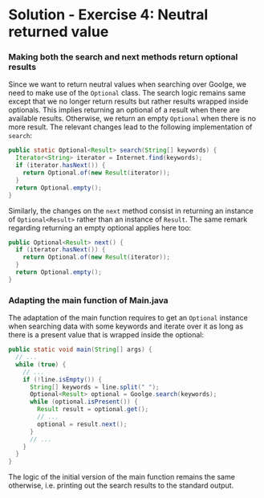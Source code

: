 # Solution - Exercise 4: Neutral returned value

### Making both the search and next methods return optional results

Since we want to return neutral values when searching over Goolge, we need to make use of the `Optional` class. The search logic remains same except that we no longer return results but rather results wrapped inside optionals. This implies returning an optional of a result when there are available results. Otherwise, we return an empty `Optional` when there is no more result. The relevant changes lead to the following implementation of `search`:

```java
public static Optional<Result> search(String[] keywords) {
  Iterator<String> iterator = Internet.find(keywords);
  if (iterator.hasNext()) {
    return Optional.of(new Result(iterator));
  }
  return Optional.empty();
}
```

Similarly, the changes on the `next` method consist in returning an instance of `Optional<Result>` rather than an instance of `Result`. The same remark regarding returning an empty optional applies here too:

```java
public Optional<Result> next() {
  if (iterator.hasNext()) {
    return Optional.of(new Result(iterator));
  }
  return Optional.empty();
}
```

### Adapting the main function of Main.java

The adaptation of the main function requires to get an `Optional` instance when searching data with some keywords and iterate over it as long as there is a present value that is wrapped inside the optional:

```java
public static void main(String[] args) {
  // ...
  while (true) {
    // ...
    if (!line.isEmpty()) {
      String[] keywords = line.split(" ");
      Optional<Result> optional = Goolge.search(keywords);
      while (optional.isPresent()) {
        Result result = optional.get();
        // ...
        optional = result.next();
      }
      // ...
    }
  }
}
```

The logic of the initial version of the main function remains the same otherwise, i.e. printing out the search results to the standard output.